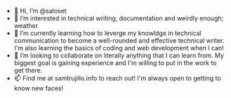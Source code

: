 - 👋 Hi, I’m @saloset
- 👀 I’m interested in technical writing, documentation and weirdly enough; weather.
- 🌱 I’m currently learning how to leverge my knowldge in technical communication to become a well-rounded and effective technical writer. I'm also learning the basics of coding and web development when I can!
- 💞️ I’m looking to collaborate on literally anything that I can learn from. My biggest goal is gaining experience and I'm willing to put in the work to get there.
- 📫 Find me at samtrujillo.info to reach out! I'm always open to getting to know new faces!

